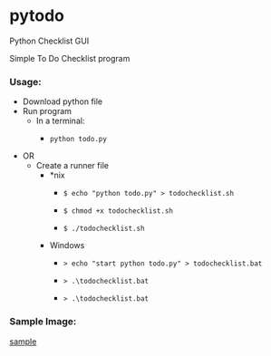 # pytodo
Python Checklist GUI

Simple To Do Checklist program

### Usage:
- Download python file
- Run program
    - In a terminal:
        -     python todo.py
- OR
    - Create a runner file
        - *nix
            -     $ echo "python todo.py" > todochecklist.sh
            -     $ chmod +x todochecklist.sh
            -     $ ./todochecklist.sh
        - Windows
            -     > echo "start python todo.py" > todochecklist.bat
            -     > .\todochecklist.bat
            -     > .\todochecklist.bat

### Sample Image:
[sample](ToDoChecklist.png)